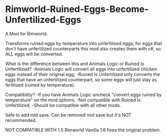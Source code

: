 # Rimworld-Ruined-Eggs-Become-Unfertilized-Eggs

A Mod for Rimworld.

Transforms ruined eggs by temperature into unfertilized eggs, for eggs that don't have unfertilized counterparts this mod also creates them with c#, so ALL eggs will be converted.

What is the difference between this and Animals Logic or Ruined Is Unfertilized?
-Animals Logic will convert all eggs into unfertilized chicken eggs instead of their original egg;
-Ruined Is Unfertilized only converts the eggs that have an unfertilized counterpart, so some eggs will just stay as fertilized (ruined by temperature).

Compatibility?
-If you have Animals Logic uncheck "convert eggs ruined by temperature" on the mod options;
-Not compatible with Ruined Is Unfertilized;
-Should be compatible with all other mods.

Safe to add mid save.
Can be removed mid save but it's NOT recommended.

NOT COMPATIBLE WITH 1.5
Rimworld Vanilla 1.6 fixes the original problem.
